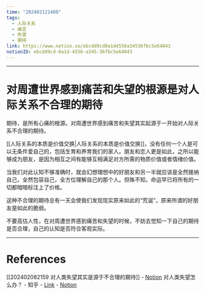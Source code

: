 ```yaml
---
time: "202402121408"
tags:
  - 人际关系
  - 痛苦
  - 失望
  - 期待
link: https://www.notion.so/ebcdd9cd0a1d4556a34536fbc5e64043
notionID: ebcdd9cd-0a1d-4556-a345-36fbc5e64043
---
```


--- 
# 对周遭世界感到痛苦和失望的根源是对人际关系不合理的期待

期待，是所有心痛的根源。对周遭世界感到痛苦和失望其实起源于一开始对人际关系不合理的期待。

[[人际关系的本质是价值交换|人际关系的本质是价值交换]]，没有任何一个人是可以无条件爱自己的，包括生育和养育我们的家人。朋友和恋人更是如此，之所以能够成为朋友，是因为相互之间有能够互相满足对方所需的物质价值或者情绪价值。

当我们对此认知不够准确时，就会幻想理想中的好朋友和另一半就应该是全然接纳自己，全然包容自己，全方位理解自己的那个人。但殊不知，命运早已将所有的一切都暗暗标注上了价格。

这种不合理的期待总有一天会使我们发现现实原来如此的“荒诞”，原来所谓的好朋友是如此的脆弱。

不要高估人性，在对周遭世界感到痛苦和失望的时候，不妨去觉知一下自己的期待是否合理，自己的认知是否符合客观实际。

---
# References

[[202402082159 对人类失望其实是源于不合理的期待]] - [Notion](https://www.notion.so/202402082159-d8586b3cff3d4a4fb25e96f9ba6994c9?pvs=4)
对人类失望怎么办？ - 知乎 - [Link](https://www.zhihu.com/question/445897619/answer/2661139032) - [Notion](https://www.notion.so/3e5312462d9f414b8514ba28dc79db66?pvs=4)